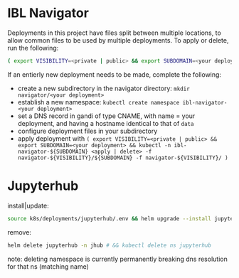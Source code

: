 # IBL Navigator

Deployments in this project have files split between multiple locations, to allow common files to be used by multiple deployments.
To apply or delete, run the following:

```bash
( export VISIBILITY=<private | public> && export SUBDOMAIN=<your deployment> && kubectl -n ibl-navigator-${SUBDOMAIN} <apply | delete> -f k8s/deployments/navigator-${VISIBILITY}/${SUBDOMAIN} -f k8s/deployments/navigator-${VISIBILITY}/ )
```

If an entierly new deployment needs to be made, complete the following:

- create a new subdirectory in the navigator directory: `mkdir navigator/<your deployment>`
- establish a new namespace: `kubectl create namespace ibl-navigator-<your deployment>`
- set a DNS record in gandi of type CNAME, with name = your deployment, and having a hostname identical to that of `data`
- configure deployment files in your subdirectory
- apply deployment with `( export VISIBILITY=<private | public> && export SUBDOMAIN=<your deployment> && kubectl -n ibl-navigator-${SUBDOMAIN} <apply | delete> -f navigator-${VISIBILITY}/${SUBDOMAIN} -f navigator-${VISIBILITY}/ )`

# Jupyterhub
install|update:
```bash
source k8s/deployments/jupyterhub/.env && helm upgrade --install jupyterhub jupyterhub/jupyterhub -n jhub --create-namespace --values k8s/deployments/jupyterhub/helm_config.yaml --set hub.config.GitHubOAuthenticator.client_id=${GITHUB_CLIENT_ID} --set hub.config.GitHubOAuthenticator.client_secret=${GITHUB_CLIENT_SECRET} --set hub.db.url=${JUPYTERHUB_DB_URL} --version "1.1.3" --devel --timeout 1h --debug #--wait --dry-run
```
remove:
```bash
helm delete jupyterhub -n jhub # && kubectl delete ns jupyterhub
```
note: deleting namespace is currently permanently breaking dns resolution for that ns (matching name)

